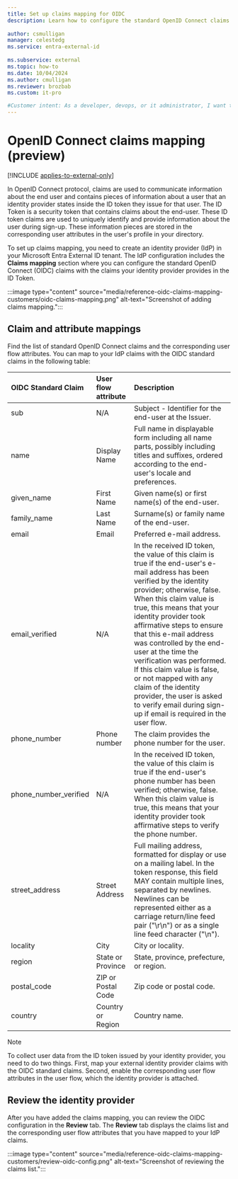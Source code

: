 ```yaml
---
title: Set up claims mapping for OIDC
description: Learn how to configure the standard OpenID Connect claims with the claims your identity provider provides in your external tenant.
 
author: csmulligan
manager: celestedg
ms.service: entra-external-id
 
ms.subservice: external
ms.topic: how-to
ms.date: 10/04/2024
ms.author: cmulligan
ms.reviewer: brozbab
ms.custom: it-pro

#Customer intent: As a developer, devops, or it administrator, I want to learn how to configure the standard OpenID Connect claims with the claims my identity provider provides in my external tenant.
---
```


# OpenID Connect claims mapping (preview)

[!INCLUDE [applies-to-external-only](../includes/applies-to-external-only.md)]

In OpenID Connect protocol, claims are used to communicate information about the end user and contains pieces of information about a user that an identity provider states inside the ID token they issue for that user. The ID Token is a security token that contains claims about the end-user. These ID token claims are used to uniquely identify and provide information about the user during sign-up. These information pieces are stored in the corresponding user attributes in the user's profile in your directory.

To set up claims mapping, you need to create an identity provider (IdP) in your Microsoft Entra External ID tenant. The IdP configuration includes the **Claims mapping** section where you can configure the standard OpenID Connect (OIDC) claims with the claims your identity provider provides in the ID Token.

:::image type="content" source="media/reference-oidc-claims-mapping-customers/oidc-claims-mapping.png" alt-text="Screenshot of adding claims mapping.":::

## Claim and attribute mappings

Find the list of standard OpenID Connect claims and the corresponding user flow attributes. You can map to your IdP claims with the OIDC standard claims in the following table:

|OIDC Standard Claim|User flow attribute|Description|
|:-------|:-------|:----------|
|sub|N/A|Subject - Identifier for the end-user at the Issuer.|
|name|Display Name|Full name in displayable form including all name parts, possibly including titles and suffixes, ordered according to the end-user's locale and preferences.|
|given_name|First Name |Given name(s) or first name(s) of the end-user.|
|family_name|Last Name |Surname(s) or family name of the end-user.|
|email|Email|Preferred e-mail address.|
|email_verified|N/A|In the received ID token, the value of this claim is true if the end-user's e-mail address has been verified by the identity provider; otherwise, false. When this claim value is true, this means that your identity provider took affirmative steps to ensure that this e-mail address was controlled by the end-user at the time the verification was performed. If this claim value is false, or not mapped with any claim of the identity provider, the user is asked to verify email during sign-up if email is required in the user flow.|
|phone_number|Phone number|The claim provides the phone number for the user.|
|phone_number_verified|N/A|In the received ID token, the value of this claim is true if the end-user's phone number has been verified; otherwise, false. When this claim value is true, this means that your identity provider took affirmative steps to verify the phone number.|
|street_address|Street Address|Full mailing address, formatted for display or use on a mailing label. In the token response, this field MAY contain multiple lines, separated by newlines. Newlines can be represented either as a carriage return/line feed pair ("\r\n") or as a single line feed character ("\n").|
|locality |City|City or locality.|
|region|State or Province|State, province, prefecture, or region.|
|postal_code|ZIP or Postal Code|Zip code or postal code.|
|country |Country or Region|Country name.|

> [!NOTE]
> To collect user data from the ID token issued by your identity provider, you need to do two things. First, map your external identity provider claims with the OIDC standard claims. Second, enable the corresponding user flow attributes in the user flow, which the identity provider is attached.

## Review the identity provider

After you have added the claims mapping, you can review the OIDC configuration in the **Review** tab. The **Review** tab displays the claims list and the corresponding user flow attributes that you have mapped to your IdP claims. 

:::image type="content" source="media/reference-oidc-claims-mapping-customers/review-oidc-config.png" alt-text="Screenshot of reviewing the claims list.":::